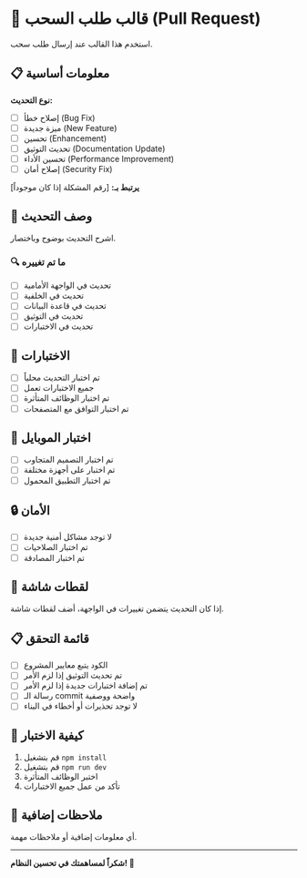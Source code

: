 # 🔄 قالب طلب السحب (Pull Request)

استخدم هذا القالب عند إرسال طلب سحب.

## 📋 معلومات أساسية

**نوع التحديث:**
- [ ] إصلاح خطأ (Bug Fix)
- [ ] ميزة جديدة (New Feature)
- [ ] تحسين (Enhancement)
- [ ] تحديث التوثيق (Documentation Update)
- [ ] تحسين الأداء (Performance Improvement)
- [ ] إصلاح أمان (Security Fix)

**يرتبط بـ:** [رقم المشكلة إذا كان موجوداً]

## 📝 وصف التحديث

اشرح التحديث بوضوح وباختصار.

### 🔍 ما تم تغييره

- [ ] تحديث في الواجهة الأمامية
- [ ] تحديث في الخلفية
- [ ] تحديث في قاعدة البيانات
- [ ] تحديث في التوثيق
- [ ] تحديث في الاختبارات

## 🧪 الاختبارات

- [ ] تم اختبار التحديث محلياً
- [ ] جميع الاختبارات تعمل
- [ ] تم اختبار الوظائف المتأثرة
- [ ] تم اختبار التوافق مع المتصفحات

## 📱 اختبار الموبايل

- [ ] تم اختبار التصميم المتجاوب
- [ ] تم اختبار على أجهزة مختلفة
- [ ] تم اختبار التطبيق المحمول

## 🔒 الأمان

- [ ] لا توجد مشاكل أمنية جديدة
- [ ] تم اختبار الصلاحيات
- [ ] تم اختبار المصادقة

## 📸 لقطات شاشة

إذا كان التحديث يتضمن تغييرات في الواجهة، أضف لقطات شاشة.

## 📋 قائمة التحقق

- [ ] الكود يتبع معايير المشروع
- [ ] تم تحديث التوثيق إذا لزم الأمر
- [ ] تم إضافة اختبارات جديدة إذا لزم الأمر
- [ ] رسالة الـ commit واضحة ووصفية
- [ ] لا توجد تحذيرات أو أخطاء في البناء

## 🚀 كيفية الاختبار

1. قم بتشغيل `npm install`
2. قم بتشغيل `npm run dev`
3. اختبر الوظائف المتأثرة
4. تأكد من عمل جميع الاختبارات

## 📝 ملاحظات إضافية

أي معلومات إضافية أو ملاحظات مهمة.

---

**شكراً لمساهمتك في تحسين النظام! 🎉**
